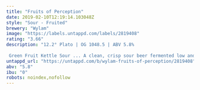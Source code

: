 ```yaml
---
title: "Fruits of Perception"
date: 2019-02-10T12:19:14.103048Z
style: "Sour - Fruited"
brewery: "Wylam"
image: "https://labels.untappd.com/labels/2819408"
rating: "3.66"
description: "12.2° Plato | OG 1048.5 | ABV 5.8%  Green Fruit Kettle Sour ... A clean, crisp sour beer fermented low and slow using a single lager strain with an addition of fresh kiwi fruit, honeydew melon and cucumber. 'If the fruits of perception were cleansed everything would appear to man as it is... Infinite'."
untappd_url: "https://untappd.com/b/wylam-fruits-of-perception/2819408"
abv: "5.8"
ibu: "0"
robots: noindex,nofollow
---
```

